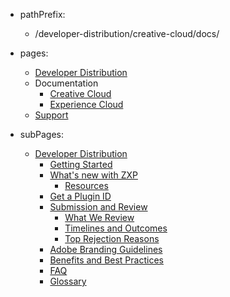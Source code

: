 - pathPrefix:
    - /developer-distribution/creative-cloud/docs/

- pages:
    - [Developer Distribution](https://developer.adobe.com/developer-distribution/)
    - Documentation
        - [Creative Cloud](guides/index.md)
        - [Experience Cloud](https://developer.adobe.com/developer-distribution/experience-cloud/docs/guides/)
    - [Support](support/index.md)

- subPages:
    - [Developer Distribution](guides/index.md) 
        - [Getting Started](guides/getting-started.md) 
        - [What's new with ZXP](guides/zxp/distribution.md) 
            - [Resources](guides/zxp/resources) 
        - [Get a Plugin ID](guides/plugin-id.md) 
        - [Submission and Review](guides/submission/overview.md) 
            - [What We Review](guides/submission/what-review.md) 
            - [Timelines and Outcomes](guides/submission/timelines-outcomes.md) 
            - [Top Rejection Reasons](guides/submission/rejection-reasons.md) 
        - [Adobe Branding Guidelines](guides/branding-guidelines.md) 
        - [Benefits and Best Practices](guides/best-practices.md) 
        - [FAQ](guides/faq.md) 
        - [Glossary](guides/glossary.md) 
